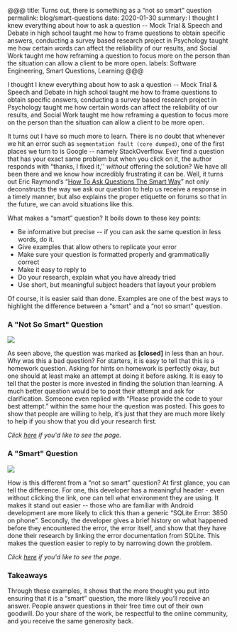 @@@
title: Turns out, there is something as a “not so smart” question
permalink: blog/smart-questions
date: 2020-01-30
summary: I thought I knew everything about how to ask a question -- Mock Trial & Speech and Debate in high school taught me how to frame questions to obtain specific answers, conducting a survey based research project in Psychology taught me how certain words can affect the reliability of our results, and Social Work taught me how reframing a question to focus more on the person than the situation can allow a client to be more open.
labels: Software Engineering, Smart Questions, Learning
@@@

I thought I knew everything about how to ask a question -- Mock Trial & Speech and Debate in high school taught me how to frame questions to obtain specific answers, conducting a survey based research project in Psychology taught me how certain words can affect the reliability of our results, and Social Work taught me how reframing a question to focus more on the person than the situation can allow a client to be more open.

It turns out I have so much more to learn. There is no doubt that whenever we hit an error such as ``segmentation fault (core dumped)``, one of the first places we turn to is Google -- namely StackOverflow. Ever find a question that has your exact same problem but when you click on it, the author responds with “thanks, I fixed it,'' _without_ offering the solution? We have all been there and we know how incredibly frustrating it can be. Well, it turns out Eric Raymond’s “[How To Ask Questions The Smart Way](http://www.catb.org/esr/faqs/smart-questions.html)” not only deconstructs the way we ask our question to help us receive a response in a timely manner, but also explains the proper etiquette on forums so that in the future, we can avoid situations like this.

What makes a “smart” question? It boils down to these key points:
- Be informative but precise -- if you can ask the same question in less words, do it.
- Give examples that allow others to replicate your error
- Make sure your question is formatted properly and grammatically correct
- Make it easy to reply to
- Do your research, explain what you have already tried
- Use short, but meaningful subject headers that layout your problem

Of course, it is easier said than done. Examples are one of the best ways to highlight the difference between a “smart” and a “not so smart” question.

### A "Not So Smart" Question

<img class="ui huge centered rounded image" src="../images/closed.png">

As seen above, the question was marked as **[closed]** in less than an hour. Why was this a bad question? For starters, it is easy to tell that this is a homework question. Asking for hints on homework is perfectly okay, but one should at least make an attempt at doing it before asking. It is easy to tell that the poster is more invested in finding the solution than learning. A much better question would be to post their attempt and ask for clarification. Someone even replied with “Please provide the code to your best attempt.” within the same hour the question was posted. This goes to show that people are willing to help, it’s just that they are much more likely to help if you show that you did your research first.  

<i>Click [here](https://stackoverflow.com/questions/59996097/how-would-i-write-a-function-that-converts-a-vector-of-booleans-to-a-decimal-n) if you'd like to see the page. </i>
### A "Smart" Question

<img class="ui huge centered rounded image" src="../images/good.png">

How is this different from a “not so smart” question? At first glance, you can tell the difference. For one, this developer has a meaningful header - even without clicking the link, one can tell what environment they are using. It makes it stand out easier -- those who are familiar with Android development are more likely to click this than a generic “SQLite Error: 3850 on phone”. Secondly, the developer gives a brief history on what happened before they encountered the error, the error itself, and show that they have done their research by linking the error documentation from SQLite. This makes the question easier to reply to by narrowing down the problem.

<i>Click [here](https://stackoverflow.com/questions/30478650/android-lollipop-5-0-1-sqlitelog-posix-error-11-sqlite-error-3850?answertab=oldest#tab-top) if you'd like to see the page. </i>

### Takeaways
Through these examples, it shows that the more thought you put into ensuring that it is a “smart” question, the more likely you’ll receive an answer. People answer questions in their free time out of their own goodwill. Do your share of the work, be respectful to the online community, and you receive the same generosity back. 